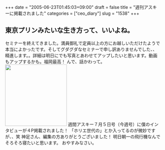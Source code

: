 +++
date = "2005-06-23T01:45:03+09:00"
draft = false
title = "週刊アスキーに掲載されました"
categories = ["ceo_diary"]
slug = "1538"
+++

東京プリンみたいな生き方って、いいよね。
--
セミナーを終えてきました。満員御礼で定員以上の方にお越しいただけたようで本当によかったです。そしてグダグダなセミナーで申し訳ありませんでした、、精進します。。詳細は明日にでも写真とあわせてアップしたいと思います。動画もアップするかも。福岡最高！
んで、話かわって。
<img src="http://paperboy.co.jp/images/article/62-01.jpg" width="200">
週間アスキー７月５日号（今週号）に僕のインタビューが４P掲載されました！
「ホリエ世代の」とか入ってるのが微妙ですが、、笑
神足さん、編集の方ありがとうございました！
明日朝一の飛行機なんでそろそろ寝たいと思います。
おやすみなさい。
